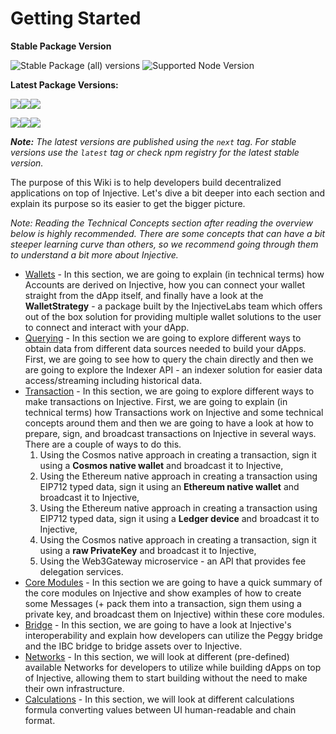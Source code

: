 # Getting Started

**Stable Package Version**

![Stable Package (all) versions](https://img.shields.io/npm/v/%40injectivelabs/sdk-ts/latest?label=%40injectivelabs%2Fsdk-ts)
![Supported Node Version](http://img.shields.io/badge/node-16.x-brightgreen.svg)

**Latest Package Versions:**

![](https://img.shields.io/npm/v/%40injectivelabs/sdk-ts/next?label=%40injectivelabs%2Fsdk-ts)![](https://img.shields.io/npm/v/%40injectivelabs/wallet-ts/next?label=%40injectivelabs%2Fwallet-ts)![](https://img.shields.io/npm/v/%40injectivelabs/sdk-ui-ts/next?label=%40injectivelabs%2Fsdk-ui-ts)

![](https://img.shields.io/npm/v/%40injectivelabs/utils/next?label=%40injectivelabs%2Futils)![](https://img.shields.io/npm/v/%40injectivelabs/token-metadata/next?label=%40injectivelabs%2Ftoken-metadata)![](https://img.shields.io/npm/v/%40injectivelabs/networks/next?label=%40injectivelabs%2Fnetworks)

_**Note:** The latest versions are published using the `next` tag. For stable versions use the `latest` tag or check npm registry for the latest stable version._&#x20;

The purpose of this Wiki is to help developers build decentralized applications on top of Injective. Let's dive a bit deeper into each section and explain its purpose so its easier to get the bigger picture.

_Note: Reading the Technical Concepts section after reading the overview below is highly recommended. There are some concepts that can have a bit steeper learning curve than others, so we recommend going through them to understand a bit more about Injective._

- [Wallets](wallet/) - In this section, we are going to explain (in technical terms) how Accounts are derived on Injective, how you can connect your wallet straight from the dApp itself, and finally have a look at the **WalletStrategy** - a package built by the InjectiveLabs team which offers out of the box solution for providing multiple wallet solutions to the user to connect and interact with your dApp.
- [Querying](querying/) - In this section we are going to explore different ways to obtain data from different data sources needed to build your dApps. First, we are going to see how to query the chain directly and then we are going to explore the Indexer API - an indexer solution for easier data access/streaming including historical data.
- [Transaction](transactions/) - In this section, we are going to explore different ways to make transactions on Injective. First, we are going to explain (in technical terms) how Transactions work on Injective and some technical concepts around them and then we are going to have a look at how to prepare, sign, and broadcast transactions on Injective in several ways. There are a couple of ways to do this.
  1. Using the Cosmos native approach in creating a transaction, sign it using a **Cosmos native wallet** and broadcast it to Injective,
  2. Using the Ethereum native approach in creating a transaction using EIP712 typed data, sign it using an **Ethereum native wallet** and broadcast it to Injective,
  3. Using the Ethereum native approach in creating a transaction using EIP712 typed data, sign it using a **Ledger device** and broadcast it to Injective,
  4. Using the Cosmos native approach in creating a transaction, sign it using a **raw PrivateKey** and broadcast it to Injective,
  5. Using the Web3Gateway microservice - an API that provides fee delegation services.
- [Core Modules](core-modules/) - In this section we are going to have a quick summary of the core modules on Injective and show examples of how to create some Messages (+ pack them into a transaction, sign them using a private key, and broadcast them on Injective) within these core modules.
- [Bridge](bridge/) - In this section, we are going to have a look at Injective's interoperability and explain how developers can utilize the Peggy bridge and the IBC bridge to bridge assets over to Injective.
- [Networks](readme/networks.md) - In this section, we will look at different (pre-defined) available Networks for developers to utilize while building dApps on top of Injective, allowing them to start building without the need to make their own infrastructure.
- [Calculations](calculations/) - In this section, we will look at different calculations formula converting values between UI human-readable and chain format.
